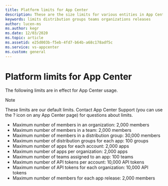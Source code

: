 ```yaml
---
title: Platform limits for App Center
description: These are the size limits for various entities in App Center.
keywords: limits distribution groups teams organizations releases
author: lucen-ms
ms.author: kegr
ms.date: 12/03/2020
ms.topic: article
ms.assetid: e25d003b-f5eb-4fd7-b64b-a68c178adf5c
ms.service: vs-appcenter
ms.custom: general
---
```


# Platform limits for App Center

The following limits are in effect for App Center usage.

> [!NOTE]
> These limits are our default limits. Contact App Center Support (you can use the ? icon on any App Center page) for questions about limits.

- Maximum number of members in an organization: 2,000 members
- Maximum number of members in a team: 2,000 members
- Maximum number of members in a distribution group: 30,000 members
- Maximum number of distribution groups for each app: 100 groups
- Maximum number of apps for each account: 2,000 apps
- Maximum number of apps per organization: 2,000 apps
- Maximum number of teams assigned to an app: 100 teams
- Maximum number of API tokens per account: 10,000 API tokens
- Maximum number of API tokens for each organization: 10,000 API tokens
- Maximum number of members for each app release: 2,000 members
